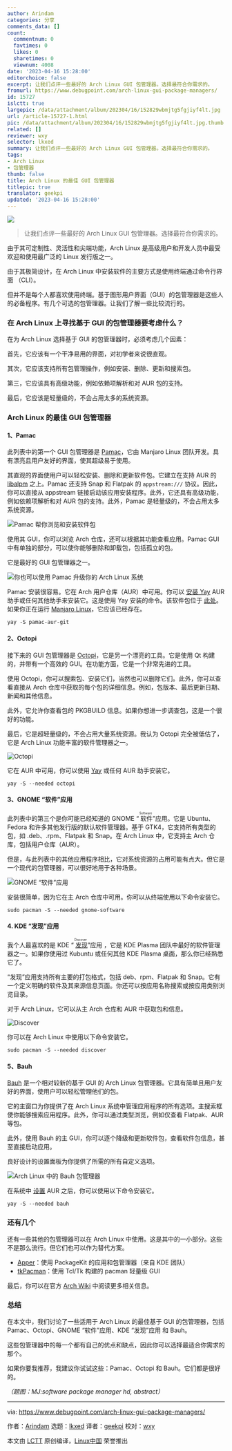 ```yaml
---
author: Arindam
categories: 分享
comments_data: []
count:
  commentnum: 0
  favtimes: 0
  likes: 0
  sharetimes: 0
  viewnum: 4008
date: '2023-04-16 15:28:00'
editorchoice: false
excerpt: 让我们点评一些最好的 Arch Linux GUI 包管理器。选择最符合你需求的。
fromurl: https://www.debugpoint.com/arch-linux-gui-package-managers/
id: 15727
islctt: true
largepic: /data/attachment/album/202304/16/152829wbmjtg5fgjiyf4lt.jpg
url: /article-15727-1.html
pic: /data/attachment/album/202304/16/152829wbmjtg5fgjiyf4lt.jpg.thumb.jpg
related: []
reviewer: wxy
selector: lkxed
summary: 让我们点评一些最好的 Arch Linux GUI 包管理器。选择最符合你需求的。
tags:
- Arch Linux
- 包管理器
thumb: false
title: Arch Linux 的最佳 GUI 包管理器
titlepic: true
translator: geekpi
updated: '2023-04-16 15:28:00'
---
```


![](/data/attachment/album/202304/16/152829wbmjtg5fgjiyf4lt.jpg)



> 
> 让我们点评一些最好的 Arch Linux GUI 包管理器。选择最符合你需求的。
> 
> 
> 


由于其可定制性、灵活性和尖端功能，Arch Linux 是高级用户和开发人员中最受欢迎和使用最广泛的 Linux 发行版之一。


由于其极简设计，在 Arch Linux 中安装软件的主要方式是使用终端通过命令行界面 （CLI）。


但并不是每个人都喜欢使用终端。基于图形用户界面（GUI）的包管理器是这些人的必备程序。有几个可选的包管理器。让我们了解一些比较流行的。


### 在 Arch Linux 上寻找基于 GUI 的包管理器要考虑什么？


在为 Arch Linux 选择基于 GUI 的包管理器时，必须考虑几个因素：


首先，它应该有一个干净易用的界面，对初学者来说很直观。


其次，它应该支持所有包管理操作，例如安装、删除、更新和搜索包。


第三，它应该具有高级功能，例如依赖项解析和对 AUR 包的支持。


最后，它应该是轻量级的，不会占用太多的系统资源。


### Arch Linux 的最佳 GUI 包管理器


#### 1、Pamac


此列表中的第一个 GUI 包管理器是 [Pamac](https://wiki.manjaro.org/index.php/Pamac)，它由 Manjaro Linux 团队开发。具有漂亮且用户友好的界面，使其超级易于使用。


其直观的界面使用户可以轻松安装、删除和更新软件包。它建立在支持 AUR 的 [libalpm](https://man.archlinux.org/man/libalpm.3.en) 之上。Pamac 还支持 Snap 和 Flatpak 的 `appstream:///` 协议。因此，你可以直接从 appstream 链接启动该应用安装程序。此外，它还具有高级功能，例如依赖项解析和对 AUR 包的支持。此外，Pamac 是轻量级的，不会占用太多系统资源。


![Pamac 帮你浏览和安装软件包](/data/attachment/album/202304/16/152956n8hf1ozbb6fcd5jb.jpg)


使用其 GUI，你可以浏览 Arch 仓库，还可以根据其功能查看应用。Pamac GUI 中有单独的部分，可以使你能够删除和卸载包，包括孤立的包。


它是最好的 GUI 包管理器之一。


![你也可以使用 Pamac 升级你的 Arch Linux 系统](/data/attachment/album/202304/16/153004a2ypk2txkjdoz1py.jpg)


Pamac 安装很容易。它在 Arch 用户仓库（AUR）中可用。你可以 [安装 Yay](https://www.debugpoint.com/install-yay-arch/) AUR 助手或任何其他助手来安装它。这是使用 Yay 安装的命令。该软件包位于 [此处](https://aur.archlinux.org/packages/pamac-aur-git)。如果你正在运行 [Manjaro Linux](https://www.debugpoint.com/manjaro-linux-review-2022/)，它应该已经存在。



```
yay -S pamac-aur-git

```

#### 2、Octopi


接下来的 GUI 包管理器是 [Octopi](https://tintaescura.com/projects/octopi/)，它是另一个漂亮的工具。它是使用 Qt 构建的，并带有一个高效的 GUI。在功能方面，它是一个非常先进的工具。


使用 Octopi，你可以搜索包、安装它们，当然也可以删除它们。此外，你可以查看直接从 Arch 仓库中获取的每个包的详细信息。例如，包版本、最后更新日期、新闻和其他信息。


此外，它允许你查看包的 PKGBUILD 信息。如果你想进一步调查包，这是一个很好的功能。


最后，它是超轻量级的，不会占用大量系统资源。我认为 Octopi 完全被低估了，它是 Arch Linux 功能丰富的软件管理器之一。


![Octopi](/data/attachment/album/202304/16/153011zeibgigu1vp8gh00.jpg)


它在 AUR 中可用，你可以使用 [Yay](https://www.debugpoint.com/install-yay-arch/) 或任何 AUR 助手安装它。



```
yay -S --needed octopi

```

#### 3、GNOME “软件”应用


此列表中的第三个是你可能已经知道的 GNOME “<ruby> 软件 <rt>  Software </rt></ruby>”应用。它是 Ubuntu、Fedora 和许多其他发行版的默认软件管理器。基于 GTK4，它支持所有类型的包，如 .deb、.rpm、Flatpak 和 Snap。在 Arch Linux 中，它支持主 Arch 仓库，包括用户仓库（AUR）。


但是，与此列表中的其他应用程序相比，它对系统资源的占用可能有点大。但它是一个现代的包管理器，可以很好地用于各种场景。


![GNOME “软件”应用](/data/attachment/album/202304/16/153021m4peh71t87zanpzm.jpg)


安装很简单，因为它在主 Arch 仓库中可用。你可以从终端使用以下命令安装它。



```
sudo pacman -S --needed gnome-software

```

#### 4. KDE “发现”应用


我个人最喜欢的是 KDE “<ruby> <a href="https://apps.kde.org/discover/">  发现 </a> <rt>  Discover </rt></ruby>”应用 ，它是 KDE Plasma 团队中最好的软件管理器之一。如果你使用过 Kubuntu 或任何其他 KDE Plasma 桌面，那么你已经熟悉它了。


“发现”应用支持所有主要的打包格式，包括 deb、rpm、Flatpak 和 Snap。它有一个定义明确的软件及其来源信息页面。你还可以按应用名称搜索或按应用类别浏览目录。


对于 Arch Linux，它可以从主 Arch 仓库和 AUR 中获取包和信息。


![Discover](/data/attachment/album/202304/16/153028st32xjn3jjvalctl.jpg)


你可以在 Arch Linux 中使用以下命令安装它。



```
sudo pacman -S --needed discover

```

#### 5、Bauh


[Bauh](https://github.com/vinifmor/bauh) 是一个相对较新的基于 GUI 的 Arch Linux 包管理器。它具有简单且用户友好的界面，使用户可以轻松管理他们的包。


它的主窗口为你提供了在 Arch Linux 系统中管理应用程序的所有选项。主搜索框使你能够搜索应用程序。此外，你可以通过类型浏览，例如仅查看 Flatpak、AUR 等包。


此外，使用 Bauh 的主 GUI，你可以逐个降级和更新软件包，查看软件包信息，甚至直接启动应用。


良好设计的设置面板为你提供了所需的所有自定义选项。


![Arch Linux 中的 Bauh 包管理器](/data/attachment/album/202304/16/153037h98dotlqbdidz89c.jpg)


在系统中 [设置](https://www.debugpoint.com/install-yay-arch/) AUR 之后，你可以使用以下命令安装它。



```
yay -S --needed bauh

```

### 还有几个


还有一些其他的包管理器可以在 Arch Linux 中使用。这是其中的一小部分。这些不是那么流行。但它们也可以作为替代方案。


* [Apper](https://apps.kde.org//system/apper/)：使用 PackageKit 的应用和包管理器（来自 KDE 团队）
* [tkPacman](https://aur.archlinux.org/packages/tkpacman)：使用 Tcl/Tk 构建的 pacman 轻量级 GUI


最后，你可以在官方 [Arch Wiki](https://wiki.archlinux.org/title/Pacman/Tips_and_tricks#Graphical) 中阅读更多相关信息。


### 总结


在本文中，我们讨论了一些适用于 Arch Linux 的最佳基于 GUI 的包管理器，包括 Pamac、Octopi、GNOME “软件”应用、KDE “发现”应用 和 Bauh。


这些包管理器中的每一个都有自己的优点和缺点，因此你可以选择最适合你需求的那个。


如果你要我推荐，我建议你试试这些：Pamac、Octopi 和 Bauh。它们都是很好的。


*（题图：MJ:software package manager hd, abstract）*




---


via: <https://www.debugpoint.com/arch-linux-gui-package-managers/>


作者：[Arindam](https://www.debugpoint.com/author/admin1/) 选题：[lkxed](https://github.com/lkxed/) 译者：[geekpi](https://github.com/geekpi) 校对：[wxy](https://github.com/wxy)


本文由 [LCTT](https://github.com/LCTT/TranslateProject) 原创编译，[Linux中国](https://linux.cn/) 荣誉推出